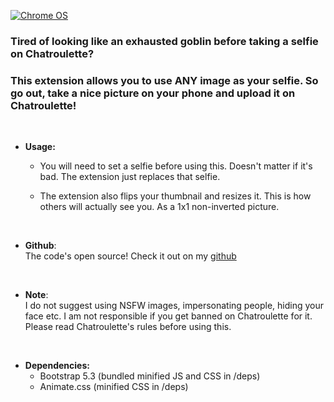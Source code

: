 [![Chrome OS](https://img.shields.io/badge/Get_it_on_webstore-3d89fc?style=for-the-badge&logo=google%20chrome&logoColor=white)](https://chrome.google.com/webstore/detail/chatroulette-custom-selfie/diioniigmlfehfeoojmgonobbmkndffe)

### Tired of looking like an exhausted goblin before taking a selfie on Chatroulette? <br>
### This extension allows you to use ANY image as your selfie. So go out, take a nice picture on your phone and upload it on Chatroulette!

<br>

+ **Usage:**

  + You will need to set a selfie before using this. Doesn't matter if it's bad. The extension just replaces that selfie.

  + The extension also flips your thumbnail and resizes it. This is how others will actually see you. As a 1x1 non-inverted picture.

<br>

+ **Github**: <br>
The code's open source! Check it out on my [github](https://github.com/SuppliedOrange/Chatroulette-Custom-Selfie/)

<br>

+ **Note**: <br>
I do not suggest using NSFW images, impersonating people, hiding your face etc. I am not responsible if you get banned on Chatroulette for it. Please read Chatroulette's rules before using this.

<br>

+ **Dependencies:** <br>
  + Bootstrap 5.3 (bundled minified JS and CSS in /deps)
  + Animate.css (minified CSS in /deps)
